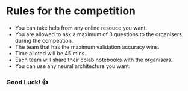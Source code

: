 # Rules for the competition

* You can take help from any online resouce you want.
* You are allowed to ask a maximum of 3 questions to the organisers during  the competition.
* The team that has the maximum validation accuracy wins.
* Time alloted will be 45 mins.
* Each team will share their colab notebooks with the organisers.
* You can use any neural architecture you want.

### Good Luck! :thumbsup:
